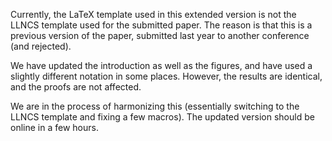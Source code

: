 Currently, the LaTeX template used in this extended version is not the LLNCS template used for the submitted paper.
The reason is that this is a previous version of the paper, submitted last year to another conference (and rejected).

We have updated the introduction as well as the figures, and have used a slightly different notation in some places.
However, the results are identical, and the proofs are not affected.

We are in the process of harmonizing this (essentially switching to the LLNCS template and fixing a few macros).
The updated version should be online in a few hours.

